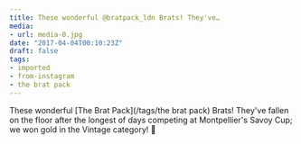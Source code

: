 ```yaml
---
title: These wonderful @bratpack_ldn Brats! They've…
media:
- url: media-0.jpg
date: "2017-04-04T00:10:23Z"
draft: false
tags:
- imported
- from-instagram
- the brat pack
---
```

These wonderful [The Brat Pack](/tags/the brat pack) Brats\! They've fallen on the floor after the longest of days competing at Montpellier's Savoy Cup; we won gold in the Vintage category\! 🥇
